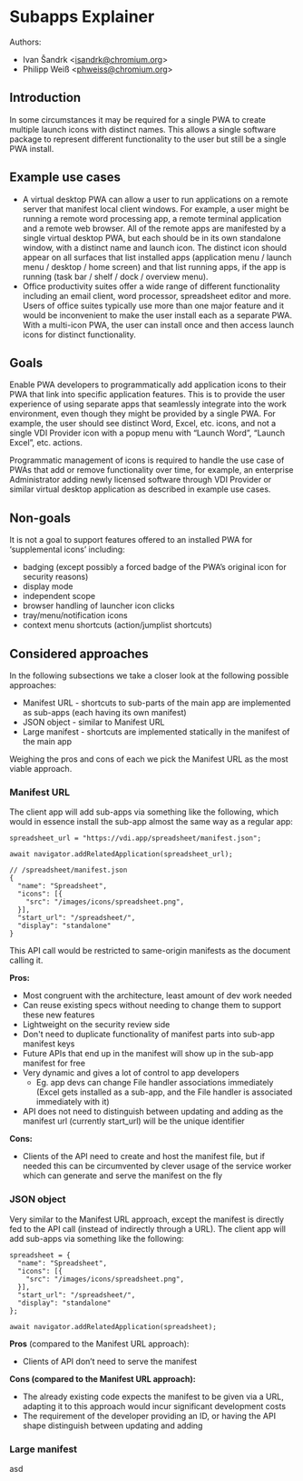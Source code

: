 # Subapps Explainer

Authors:
* Ivan Šandrk &lt;<isandrk@chromium.org>&gt;
* Philipp Weiß‎ &lt;<phweiss@chromium.org>&gt;

## Introduction

In some circumstances it may be required for a single PWA to create multiple launch icons with distinct names. This allows a single software package to represent different functionality to the user but still be a single PWA install.

## Example use cases

* A virtual desktop PWA can allow a user to run applications on a remote server that manifest local client windows. For example, a user might be running a remote word processing app, a remote terminal application and a remote web browser. All of the remote apps are manifested by a single virtual desktop PWA, but each should be in its own standalone window, with a distinct name and launch icon. The distinct icon should appear on all surfaces that list installed apps (application menu / launch menu / desktop / home screen) and that list running apps, if the app is running (task bar / shelf / dock / overview menu).
* Office productivity suites offer a wide range of different functionality including an email client, word processor, spreadsheet editor and more. Users of office suites typically use more than one major feature and it would be inconvenient to make the user install each as a separate PWA. With a multi-icon PWA, the user can install once and then access launch icons for distinct functionality.

## Goals

Enable PWA developers to programmatically add application icons to their PWA that link into specific application features. This is to provide the user experience of using separate apps that seamlessly integrate into the work environment, even though they might be provided by a single PWA. For example, the user should see distinct Word, Excel, etc. icons, and not a single VDI Provider icon with a popup menu with “Launch Word”, “Launch Excel”, etc. actions.

Programmatic management of icons is required to handle the use case of PWAs that add or remove functionality over time, for example, an enterprise Administrator adding newly licensed software through VDI Provider or similar virtual desktop application as described in example use cases.

## Non-goals

It is not a goal to support features offered to an installed PWA for ‘supplemental icons’ including:

* badging (except possibly a forced badge of the PWA’s original icon for security reasons)
* display mode
* independent scope
* browser handling of launcher icon clicks
* tray/menu/notification icons
* context menu shortcuts (action/jumplist shortcuts)

## Considered approaches

In the following subsections we take a closer look at the following possible approaches:

* Manifest URL - shortcuts to sub-parts of the main app are implemented as sub-apps (each having its own manifest)
* JSON object - similar to Manifest URL
* Large manifest - shortcuts are implemented statically in the manifest of the main app

Weighing the pros and cons of each we pick the Manifest URL as the most viable approach.

### Manifest URL

The client app will add sub-apps via something like the following, which would in essence install the sub-app almost the same way as a regular app:
```
spreadsheet_url = "https://vdi.app/spreadsheet/manifest.json";

await navigator.addRelatedApplication(spreadsheet_url);

// /spreadsheet/manifest.json
{
  "name": "Spreadsheet",
  "icons": [{
    "src": "/images/icons/spreadsheet.png",
  }],
  "start_url": "/spreadsheet/",
  "display": "standalone"
}
```

This API call would be restricted to same-origin manifests as the document calling it.

**Pros:**
* Most congruent with the architecture, least amount of dev work needed
* Can reuse existing specs without needing to change them to support these new features
* Lightweight on the security review side
* Don't need to duplicate functionality of manifest parts into sub-app manifest keys
* Future APIs that end up in the manifest will show up in the sub-app manifest for free
* Very dynamic and gives a lot of control to app developers
   * Eg. app devs can change File handler associations immediately (Excel gets installed as a sub-app, and the File handler is associated immediately with it)
* API does not need to distinguish between updating and adding as the manifest url (currently start_url) will be the unique identifier

**Cons:**
* Clients of the API need to create and host the manifest file, but if needed this can be circumvented by clever usage of the service worker which can generate and serve the manifest on the fly

### JSON object

Very similar to the Manifest URL approach, except the manifest is directly fed to the API call (instead of indirectly through a URL).  The client app will add sub-apps via something like the following:
```
spreadsheet = {
  "name": "Spreadsheet",
  "icons": [{
    "src": "/images/icons/spreadsheet.png",
  }],
  "start_url": "/spreadsheet/",
  "display": "standalone"
};

await navigator.addRelatedApplication(spreadsheet);
```

**Pros** (compared to the Manifest URL approach):
* Clients of API don’t need to serve the manifest

**Cons (compared to the Manifest URL approach):**
* The already existing code expects the manifest to be given via a URL, adapting it to this approach would incur significant development costs
* The requirement of the developer providing an ID, or having the API shape distinguish between updating and adding

### Large manifest

asd